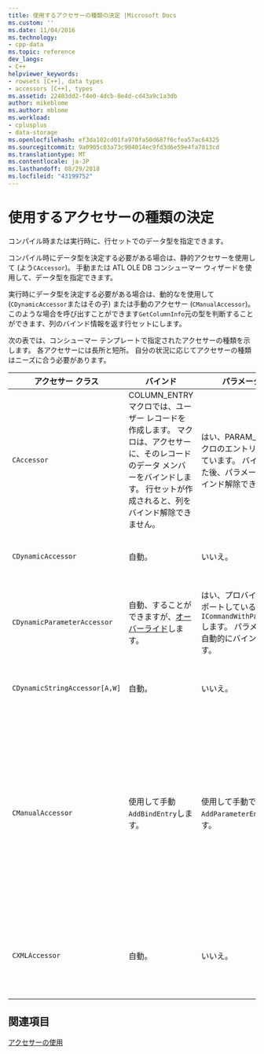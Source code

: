 ```yaml
---
title: 使用するアクセサーの種類の決定 |Microsoft Docs
ms.custom: ''
ms.date: 11/04/2016
ms.technology:
- cpp-data
ms.topic: reference
dev_langs:
- C++
helpviewer_keywords:
- rowsets [C++], data types
- accessors [C++], types
ms.assetid: 22483dd2-f4e0-4dcb-8e4d-cd43a9c1a3db
author: mikeblome
ms.author: mblome
ms.workload:
- cplusplus
- data-storage
ms.openlocfilehash: ef3da102cd01fa970fa50d687f6cfea57ac64325
ms.sourcegitcommit: 9a0905c03a73c904014ec9fd3d6e59e4fa7813cd
ms.translationtype: MT
ms.contentlocale: ja-JP
ms.lasthandoff: 08/29/2018
ms.locfileid: "43199752"
---
```

# <a name="determining-which-type-of-accessor-to-use"></a>使用するアクセサーの種類の決定
コンパイル時または実行時に、行セットでのデータ型を指定できます。  
  
 コンパイル時にデータ型を決定する必要がある場合は、静的アクセサーを使用して (よう`CAccessor`)。 手動または ATL OLE DB コンシューマー ウィザードを使用して、データ型を指定できます。  
  
 実行時にデータ型を決定する必要がある場合は、動的なを使用して (`CDynamicAccessor`またはその子) または手動のアクセサー (`CManualAccessor`)。 このような場合を呼び出すことができます`GetColumnInfo`元の型を判断することができます、列のバインド情報を返す行セットにします。  
  
 次の表では、コンシューマー テンプレートで指定されたアクセサーの種類を示します。 各アクセサーには長所と短所。 自分の状況に応じてアクセサーの種類はニーズに合う必要があります。  
  
|アクセサー クラス|バインド|パラメーター|コメント|  
|--------------------|-------------|---------------|-------------|  
|`CAccessor`|COLUMN_ENTRY マクロでは、ユーザー レコードを作成します。 マクロは、アクセサーに、そのレコードのデータ メンバーをバインドします。 行セットが作成されると、列をバインド解除できません。|はい、PARAM_MAP マクロのエントリを使用しています。 バインドされた後、パラメーターをバインド解除できません。|少量のコードのための最も高速なアクセサー。|  
|`CDynamicAccessor`|自動。|いいえ。|行セット内のデータ型がわからない場合に役立ちます。|  
|`CDynamicParameterAccessor`|自動、することができますが、[オーバーライド](../../data/oledb/overriding-a-dynamic-accessor.md)します。|はい、プロバイダーがサポートしている場合`ICommandWithParameters`します。 パラメーターが自動的にバインドします。|も低速`CDynamicAccessor`ですがジェネリックのストアド プロシージャを呼び出すために便利です。|  
|`CDynamicStringAccessor[A,W]`|自動。|いいえ。|文字列データとしてデータ ストアからデータを取得します。|  
|`CManualAccessor`|使用して手動`AddBindEntry`します。|使用して手動で`AddParameterEntry`します。|非常に高速です。パラメーターと列が 1 回だけバインドされます。 使用するデータの種類を決定します。 (を参照してください[DBVIEWER](https://msdn.microsoft.com/07620f99-c347-4d09-9ebc-2459e8049832)例については、サンプル)。以上のコードを必要と`CDynamicAccessor`または`CAccessor`します。 OLE DB を直接呼び出すことのようになります。|  
|`CXMLAccessor`|自動。|いいえ。|文字列データとしてデータ ストアからデータを取得し、データの XML タグを付けるように書式設定します。|  
  
## <a name="see-also"></a>関連項目  
 [アクセサーの使用](../../data/oledb/using-accessors.md)